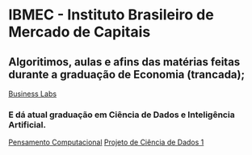 # IBMEC - Instituto Brasileiro de Mercado de Capitais

## Algoritimos, aulas e afins das matérias feitas durante a graduação de Economia (trancada);
[Business Labs](https://github.com/Lekler/IBMEC/tree/main/Business%20Labs)

### E dá atual graduação em Ciência de Dados e Inteligência Artificial.
[Pensamento Computacional](https://github.com/Lekler/IBMEC/tree/main/Pensamento%20Computacional)
[Projeto de Ciência de Dados 1](https://github.com/Lekler/IBMEC/tree/main/Projeto%20de%20Ci%C3%AAncia%20de%20Dados%201)
